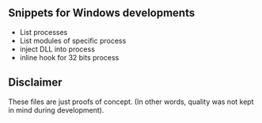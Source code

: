 ## Snippets for Windows developments

* List processes
* List modules of specific process
* inject DLL into process
* inline hook for 32 bits process

## Disclaimer

These files are just proofs of concept. (In other words, quality was not kept in mind during development).
